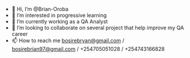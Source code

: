 - 👋 Hi, I’m @Brian-Oroba
- 👀 I’m interested in progressive learning
- 🌱 I’m currently working as a QA Analyst
- 💞️ I’m looking to collaborate on several project that help improve my QA career
- 📫 How to reach me bosirebryan@gmail.com / bosirebrian97@gmail.com / +254705051028 / +254743166828

<!---
Brian-Oroba/Brian-Oroba is a ✨ special ✨ repository because its `README.md` (this file) appears on your GitHub profile.
You can click the Preview link to take a look at your changes.
--->
